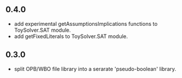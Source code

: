 0.4.0
-----
* add experimental getAssumptionsImplications functions to ToySolver.SAT module.
* add getFixedLiterals to ToySolver.SAT module.

0.3.0
-----
* split OPB/WBO file library into a serarate 'pseudo-boolean' library.

